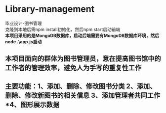 # Library-management
毕业设计-图书管理  
克隆到本地后需npm install初始化，然后npm start启动前端  
__本项目采用的是MongoDB数据库，启动后端需要有MongoDB数据库环境，然后node .\app.js启动__

## 本项目面向的群体为图书管理员，意在提高图书馆中的工作者的管理效率，避免人为手写的重复性工作
## 主要功能：1、添加、删除、修改图书分类  2、添加、删除、修改新图书的相关信息  3、添加管理者共同工作  *4、图形展示数据
